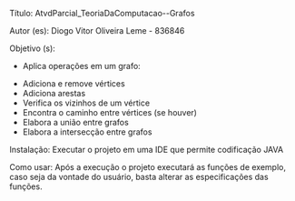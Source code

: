 Título: AtvdParcial_TeoriaDaComputacao--Grafos

Autor (es): Diogo Vitor Oliveira Leme - 836846

Objetivo (s):
- Aplica operações em um grafo:
* Adiciona e remove vértices
* Adiciona arestas
* Verifica os vizinhos de um vértice
* Encontra o caminho entre vértices (se houver)
* Elabora a união entre grafos
* Elabora a intersecção entre grafos

Instalação: Executar o projeto em uma IDE que permite codificação JAVA

Como usar: Após a execução o projeto executará as funções de exemplo, caso seja da vontade do usuário, basta alterar as especificações das funções.
